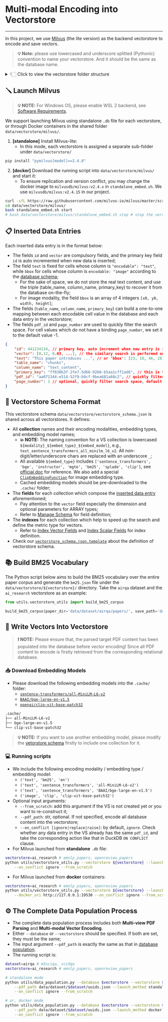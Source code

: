 # Multi-modal Encoding into Vectorstore

----

In this project, we use [Milvus](https://milvus.io/docs/v2.4.x/quickstart.md) (the lite version) as the backend vectorstore to encode and save vectors.

> **💡 Note:** please use lowercased and underscore splitted (Pythonic) convention to name your vectorstore. And it should be the same as the database name.

<details><summary>👇🏻 Click to view the vectorstore folder structure</summary>

```txt
data/vectorstore/
├── ai_research/
│   ├── ai_research.db
│   └── bm25.json
├── emnlp_papers/
│   ├── bm25.json
│   └── emnlp_papers.db
├── openreview_papers/
│   ├── bm25.json
│   └── openreview_papers.db
├── milvus/ # for Milvus launched from docker containers
│   └──  standalone_embed.sh
├── filter_rules.json # filter rules when searching the VS
├── vectorstore_schema.json # shared vectorstore schema
└── vectorstore_schema.json.template # template for vectorstore schema
```

</details>


## 🪛 Launch Milvus

> **💡 NOTE:** For Windows OS, please enable WSL 2 backend, see [Software Requirements](https://milvus.io/docs/prerequisite-docker.md#Software-requirements).

We support launching Milvus using standalone `.db` file for each vectorstore, or through Docker containers in the shared folder `data/vectorstore/milvus/`.

1. **[standalone]** Install Milvus-lite:
    - In this mode, each vectorstore is assigned a separate sub-folder under `data/vectorstore/`
```sh
pip install "pymilvus[model]==2.4.8"
```

2. **[docker]** Download the running script into `data/vectorstore/milvus/` and start it:
    - To ensure replication and version conflict, you may change the docker image to `milvusdb/milvus:v2.4.x` in `standalone_embed.sh`. We use `milvusdb/milvus:v2.4.15` in our project.
```sh
curl -sfL https://raw.githubusercontent.com/milvus-io/milvus/master/scripts/standalone_embed.sh -o data/vectorstore/milvus/standalone_embed.sh
cd data/vectorstore/milvus/
bash standalone_embed.sh start
# bash data/vectorstore/milvus/standalone_embed.sh stop # stop the service
```

## 📋 Inserted Data Entries

Each inserted data entry is in the format below:
- The fields `id` and `vector` are compulsory fields, and the primary key field `id` is auto incremented when new data is inserted;
- The field `text` is fixed for cells whose column is `"encodable": "text"`, while `bbox` for cells whose column is `encodable: "image"` according to the [database schema](database.md#-database-schema-format);
    - For the sake of space, we do not store the real text content, and use the triple (table_name, column_name, primary_key) to recover it from the database on-the-fly;
    - For image modality, the field `bbox` is an array of 4 integers `[x0, y0, width, height]`;
- The fields (`table_name`, `column_name`, `primary_key`) can build a one-to-one mapping between each encodable cell value in the database and each data entry in the vectorstore;
- The fields `pdf_id` and `page_number` are used to quickly filter the search space. For cell values which do not have a binding `page_number`, we set it to the default value -1.

```json
{
    "id": 441234134, // primary key, auto increment when new entry is inserted
    "vector": [0.12, 0.03, ...], // the similary search is performed on this field
    "text": "This paper introduces ...", // or 'bbox': [23, 10, 46, 28], if image type
    "table_name": "chunks",
    "column_name": "text_content",
    "primary_key": "ff030b3f-2fe7-5d66-9260-b5aa1cff1ad6", // this is the primary key in relational DB for the current text content
    "pdf_id": "aa071344-e514-52f9-b9cf-9bea681a68c2", // quickly filter search space and check conflict
    "page_number": 1 // optional, quickly filter search space, default to -1
}
```


## 📜 Vectorstore Schema Format

This vectorstore schema `data/vectorstore/vectorstore_schema.json` is shared across all vectorstores. It defines:
- All **collection** names and their encoding modalities, embedding types, and embedding model names;
    - **💥 NOTE:** The naming convention for a VS collection is lowercased `${modality}_${embed_type}_${embed_model}`, e.g., `text_sentence_transformers_all_minilm_l6_v2`. All non-digit/letter/underscore chars are replaced with an underscore `_`;
    - All available `${embed_type}` includes `['sentence_transformers', 'bge', 'instructor', 'mgte', 'bm25', 'splade', 'clip']`, see [official doc](https://milvus.io/docs/embeddings.md) for reference. We also add a special [`ClipEmbeddingFunction`](../utils/embedding_utils.py#ClipEmbeddingFunction) for image embedding type.
    - Cached embedding models should be pre-downloaded to the `.cache/` folder;
- The **fields** for each collection which compose the [inserted data entry](#-inserted-data-entries) aforementioned;
    - Pay attention to the `vector` field especially the dimension and optional parameters for ARRAY types;
    - Refer to [Manage Schema](https://milvus.io/docs/v2.4.x/schema.md) for field definition;
- The **indexes** for each collection which help to speed up the search and define the metric type for vectors.
    - Refer to [Index Vector Fields](https://milvus.io/docs/v2.4.x/index-vector-fields.md?tab=floating) and [Index Scalar Fields](https://milvus.io/docs/v2.4.x/index-scalar-fields.md) for index definition.
- Check our [`vectorstore_schema.json.template`](../data/vectorstore/vectorstore_schema.json.template) about the definition of vectorstore schema.


## 📚 Build BM25 Vocabulary

The Python script below aims to build the BM25 vocabulary over the entire paper corpus and generate the `bm25.json` file under the `data/vectorstore/${vectorstore}/` directory. Take the `airqa` dataset and the `ai_research` vectorstore as an example:
```py
from utils.vectorstore_utils import build_bm25_corpus

build_bm25_corpus(paper_dir='data/dataset/airqa/papers/', save_path='data/vectorstore/ai_research/bm25.json')
```


## 📝 Write Vectors Into Vectorstore

> **❗️ NOTE:** Please ensure that, the parsed target PDF content has been populated into the database before vector encoding! Since all PDF content to encode is firstly retrieved from the corresponding relational database.

### 📥 Download Embedding Models

- Please download the following embedding models into the `.cache/` folder:
    - [`sentence-transformers/all-MiniLM-L6-v2`](https://huggingface.co/sentence-transformers/all-MiniLM-L6-v2)
    - [`BAAI/bge-large-en-v1.5`](https://huggingface.co/BAAI/bge-large-en-v1.5)
    - [`openai/clip-vit-base-patch32`](https://huggingface.co/openai/clip-vit-base-patch32)

```txt
.cache/
├── all-MiniLM-L6-v2
├── bge-large-en-v1.5
└── clip-vit-base-patch32
```

> **💡 NOTE:** If you want to use another embedding model, please modify the [vetorstore schema](#-vectorstore-schema-format) firstly to include one collection for it.


### 💻 Running scripts

- We include the following encoding modality / embedding type / embedding model: 
    - `('text', 'bm25', 'en')`
    - `('text', 'sentence_transformers', 'all-MiniLM-L6-v2')`
    - `('text', 'sentence_transformers', 'BAAI/bge-large-en-v1.5')`
    - `('image', 'clip', 'clip-vit-base-patch32')`
- Optional input arguments:
    - `‑‑from_scratch`: add this argument if the VS is not created yet or you want to re-construct it;
    - `‑‑pdf_path`: str, optional. If not specified, encode all database content into the vectorstore;
    - `‑‑on_conflict [ignore|replace|raise]`: by default, `ignore`. Check whether any data entry in the VS already has the same `pdf_id`, and take the corresponding action like that in DuckDB `ON CONFLICT` clause.
- For Milvus launched from **standalone** `.db` file:
```sh
vectorstore=ai_research # emnlp_papers, openreview_papers
python utils/vectorstore_utils.py --vectorstore ${vectorstore} --launch_method standalone \
    --on_conflict ignore --from_scratch
```
- For Milvus launched from **docker** containers:
```sh
vectorstore=ai_research # emnlp_papers, openreview_papers
python utils/vectorstore_utils.py --vectorstore ${vectorstore} --launch_method docker \
    --docker_uri http://127.0.0.1:19530 --on_conflict ignore --from_scratch
```


## ⚙️ The Complete Data Population Process

- The complete data population process includes both **Multi-view PDF Parsing** and **Multi-modal Vector Encoding**.
- Either `‑‑database` or `‑‑vectorstore` should be specified. If both are set, they must be the same;
- The input argument `‑‑pdf_path` is exactly the same as that in [database population](database.md#️-quick-start).
- The running script is:

```sh
dataset=airqa # m3sciqa, scidqa
vectorstore=ai_research # emnlp_papers, openreview_papers

# standalone mode
python utils/data_population.py --database $vectorstore --vectorstore $vectorstore \
    --pdf_path data/dataset/$dataset/uuids.json --launch_method standalone \
    --on_conflict ignore --from_scratch

# or, docker mode
python utils/data_population.py --database $vectorstore --vectorstore $vectorstore \
    --pdf_path data/dataset/$dataset/uuids.json --launch_method docker --docker_uri http://127.0.0.1:19530 \
    --on_conflict ignore --from_scratch
```
